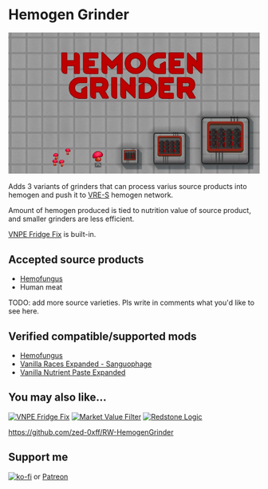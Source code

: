 # Hemogen Grinder
[![Hemogen Grinder](About/Preview.png)](https://steamcommunity.com/sharedfiles/filedetails/?id=2992032852)

Adds 3 variants of grinders that can process varius source products into hemogen and push it to [VRE-S](https://steamcommunity.com/sharedfiles/filedetails/?id=2963116383) hemogen network.

Amount of hemogen produced is tied to nutrition value of source product, and smaller grinders are less efficient.

[VNPE Fridge Fix](https://steamcommunity.com/sharedfiles/filedetails/?id=2976541719) is built-in.

## Accepted source products

- [Hemofungus](https://steamcommunity.com/sharedfiles/filedetails/?id=2882143237)
- Human meat

TODO: add more source varieties. Pls write in comments what you'd like to see here.

## Verified compatible/supported mods

- [Hemofungus](https://steamcommunity.com/sharedfiles/filedetails/?id=2882143237)
- [Vanilla Races Expanded - Sanguophage](https://steamcommunity.com/sharedfiles/filedetails/?id=2963116383)
- [Vanilla Nutrient Paste Expanded](https://steamcommunity.com/sharedfiles/filedetails/?id=2920385763)

## You may also like...

[![VNPE Fridge Fix](https://steamuserimages-a.akamaihd.net/ugc/2031730758748002449/60775C5C148E58CDA4F19B6E4571A778A86A9FF9/?imw=268&imh=151&ima=fit&impolicy=Letterbox)](https://steamcommunity.com/sharedfiles/filedetails/?id=2976541719)
[![Market Value Filter](https://steamuserimages-a.akamaihd.net/ugc/2031731300509143773/7E3F3357000603DE56A483382D3D403B9F805248/?imw=268&imh=151&ima=fit&impolicy=Letterbox)](https://steamcommunity.com/sharedfiles/filedetails/?id=2960434569)
[![Redstone Logic](https://steamuserimages-a.akamaihd.net/ugc/2019349027427070949/92332883130905BE6F8C2F4F05A55E823B3A47DF/?imw=268&imh=151&ima=fit&impolicy=Letterbox)](https://steamcommunity.com/sharedfiles/filedetails/?id=2991569144)

https://github.com/zed-0xff/RW-HemogenGrinder

## Support me

[![ko-fi](https://i.imgur.com/Utx6OIH.png)](https://ko-fi.com/K3K81Z3W5) or [Patreon](https://www.patreon.com/zed_0xff)
